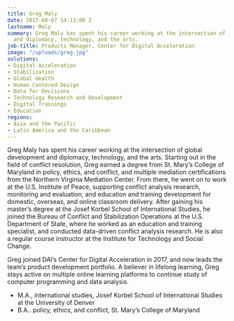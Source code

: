 ```yaml
---
title: Greg Maly
date: 2017-08-07 14:13:00 Z
lastname: Maly
summary: Greg Maly has spent his career working at the intersection of global development
  and diplomacy, technology, and the arts.
job-title: Products Manager, Center for Digital Acceleration
image: "/uploads/greg.jpg"
solutions:
- Digital Acceleration
- Stabilization
- Global Health
- Human Centered Design
- Data for Decisions
- Technology Research and Development
- Digital Trainings
- Education
regions:
- Asia and the Pacific
- Latin America and the Caribbean
---
```


Greg Maly has spent his career working at the intersection of global development and diplomacy, technology, and the arts. Starting out in the field of conflict resolution, Greg earned a degree from St. Mary’s College of Maryland in policy, ethics, and conflict, and multiple mediation certifications from the Northern Virginia Mediation Center. From there, he went on to work at the U.S. Institute of Peace, supporting conflict analysis research, monitoring and evaluation, and education and training development for domestic, overseas, and online classroom delivery. After gaining his master’s degree at the Josef Korbel School of International Studies, he joined the Bureau of Conflict and Stabilization Operations at the U.S. Department of State, where he worked as an education and training specialist, and conducted data-driven conflict analysis research. He is also a regular course instructor at the Institute for Technology and Social Change.
 
Greg joined DAI’s Center for Digital Acceleration in 2017, and now leads the team’s product development portfolio. A believer in lifelong learning, Greg stays active on multiple online learning platforms to continue study of computer programming and data analysis. 
 
* M.A., international studies, Josef Korbel School of International Studies at the University of Denver
* B.A.. policy, ethics, and conflict, St. Mary’s College of Maryland